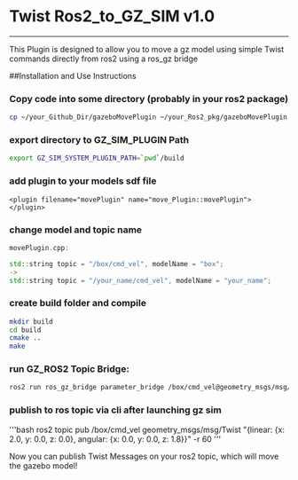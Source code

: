 # Twist Ros2_to_GZ_SIM v1.0
---
This Plugin is designed to allow you to move a gz model using simple Twist commands directly from ros2 using a ros_gz bridge

##Installation and Use Instructions

### Copy code into some directory (probably in your ros2 package)
```bash
cp ~/your_Github_Dir/gazeboMovePlugin ~/your_Ros2_pkg/gazeboMovePlugin
```

### export directory to GZ_SIM_PLUGIN Path
```bash
export GZ_SIM_SYSTEM_PLUGIN_PATH=`pwd`/build
```
### add plugin to your models sdf file
```sdf
<plugin filename="movePlugin" name="move_Plugin::movePlugin">
</plugin>
```

### change model and topic name
```c++
movePlugin.cpp:

std::string topic = "/box/cmd_vel", modelName = "box";
->
std::string topic = "/your_name/cmd_vel", modelName = "your_name";
```

### create build folder and compile
```bash
mkdir build
cd build
cmake ..
make
```

### run GZ_ROS2 Topic Bridge:
```bash
ros2 run ros_gz_bridge parameter_bridge /box/cmd_vel@geometry_msgs/msg/Twist@gz.msgs.Twist
```

### publish to ros topic via cli after launching gz sim 
'''bash
ros2 topic pub /box/cmd_vel geometry_msgs/msg/Twist "{linear: {x: 2.0, y: 0.0, z: 0.0}, angular: {x: 0.0, y: 0.0, z: 1.8}}" -r 60
'''

Now you can publish Twist Messages on your ros2 topic, which will move the gazebo model!

